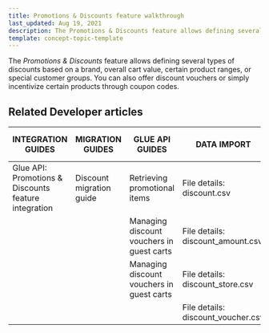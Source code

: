 ```yaml
---
title: Promotions & Discounts feature walkthrough
last_updated: Aug 19, 2021
description: The Promotions & Discounts feature allows defining several types of discounts based on a brand, overall cart value, certain product ranges, or special customer groups
template: concept-topic-template
---
```


The _Promotions & Discounts_ feature allows defining several types of discounts based on a brand, overall cart value, certain product ranges, or special customer groups. You can also offer discount vouchers or simply incentivize certain products through coupon codes.

<!--
To learn more about the feature and to find out how end users use it, see [Promotions & Discounts feature overview](https://documentation.spryker.com/docs/promotions-discounts-feature-overview) for business users.
-->

## Related Developer articles

| INTEGRATION GUIDES  | MIGRATION GUIDES | GLUE API GUIDES | DATA IMPORT | TUTORIALS AND HOWTOS |
|---|---|---|---|---|
| Glue API: Promotions & Discounts feature integration | Discount migration guide | Retrieving promotional items | File details: discount.csv | HowTo - Create discounts based on shipment |
|  |  | Managing discount vouchers in guest carts | File details: discount_amount.csv |  |
|  |  | Managing discount vouchers in guest carts | File details: discount_store.csv |  |
|  |  |  | File details: discount_voucher.csv |  |
